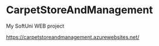 # CarpetStoreAndManagement
My SoftUni WEB project

https://carpetstoreandmanagement.azurewebsites.net/
